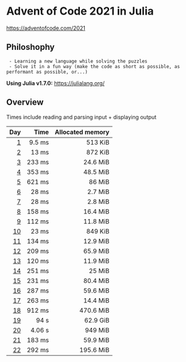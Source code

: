 # Advent of Code 2021 in Julia

<https://adventofcode.com/2021>

## Philoshophy

     - Learning a new language while solving the puzzles
     - Solve it in a fun way (make the code as short as possible, as performant as possible, or...)

**Using Julia v1.7.0:** <https://julialang.org/>

## Overview

Times include reading and parsing input + displaying output

 | Day | Time | Allocated memory |
 | ---: | ---: | ---: |
 | [1](https://adventofcode.com/2021/day/1) | 9.5 ms | 513 KiB |
 | [2](https://adventofcode.com/2021/day/2) | 13 ms | 872 KiB |
 | [3](https://adventofcode.com/2021/day/3) | 233 ms | 24.6 MiB |
 | [4](https://adventofcode.com/2021/day/4) | 353 ms | 48.5 MiB |
 | [5](https://adventofcode.com/2021/day/5) | 621 ms | 86 MiB |
 | [6](https://adventofcode.com/2021/day/6) |  28 ms | 2.7 MiB |
 | [7](https://adventofcode.com/2021/day/7) |  28 ms | 2.8 MiB |
 | [8](https://adventofcode.com/2021/day/8) | 158 ms | 16.4 MiB |
 | [9](https://adventofcode.com/2021/day/9) | 112 ms | 11.8 MiB |
 | [10](https://adventofcode.com/2021/day/10) | 23 ms | 849 KiB |
 | [11](https://adventofcode.com/2021/day/11) | 134 ms | 12.9 MiB |
 | [12](https://adventofcode.com/2021/day/12) | 209 ms | 65.9 MiB |
 | [13](https://adventofcode.com/2021/day/13) | 120 ms | 11.9 MiB |
 | [14](https://adventofcode.com/2021/day/14) | 251 ms | 25 MiB |
 | [15](https://adventofcode.com/2021/day/15) | 231 ms | 80.4 MiB |
 | [16](https://adventofcode.com/2021/day/16) | 287 ms | 59.6 MiB |
 | [17](https://adventofcode.com/2021/day/17) | 263 ms | 14.4 MiB |
 | [18](https://adventofcode.com/2021/day/18) | 912 ms | 470.6 MiB |
 | [19](https://adventofcode.com/2021/day/19) | 94 s | 62.9 GiB |
 | [20](https://adventofcode.com/2021/day/20) | 4.06 s | 949 MiB |
 | [21](https://adventofcode.com/2021/day/21) | 183 ms | 59.9 MiB |
 | [22](https://adventofcode.com/2021/day/22) | 292 ms | 195.6 MiB |
